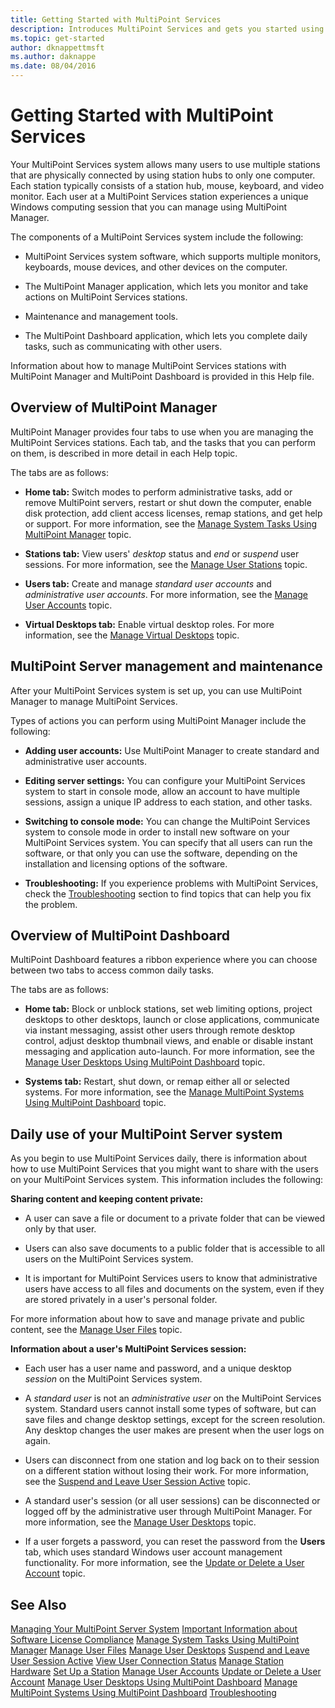 ```yaml
---
title: Getting Started with MultiPoint Services
description: Introduces MultiPoint Services and gets you started using it.
ms.topic: get-started
author: dknappettmsft
ms.author: daknappe
ms.date: 08/04/2016
---
```

# Getting Started with MultiPoint Services
Your MultiPoint Services system allows many users to use multiple stations that are physically connected by using station hubs to only one computer. Each station typically consists of a station hub, mouse, keyboard, and video monitor. Each user at a MultiPoint Services station experiences a unique Windows computing session that you can manage using MultiPoint Manager.

The components of a MultiPoint Services system include the following:

-   MultiPoint Services system software, which supports multiple monitors, keyboards, mouse devices, and other devices on the computer.

-   The MultiPoint Manager application, which lets you monitor and take actions on MultiPoint Services stations.

-   Maintenance and management tools.

-   The MultiPoint Dashboard application, which lets you complete daily tasks, such as communicating with other users.

Information about how to manage MultiPoint Services stations with MultiPoint Manager and MultiPoint Dashboard is provided in this Help file.

## Overview of MultiPoint Manager
MultiPoint Manager provides four tabs to use when you are managing the MultiPoint Services stations. Each tab, and the tasks that you can perform on them, is described in more detail in each Help topic.

The tabs are as follows:

-   **Home tab:** Switch modes to perform administrative tasks, add or remove MultiPoint servers, restart or shut down the computer, enable disk protection, add client access licenses, remap stations, and get help or support. For more information, see the [Manage System Tasks Using MultiPoint Manager](Manage-System-Tasks-Using-MultiPoint-Manager.md) topic.

-   **Stations tab:** View users' *desktop* status and *end* or *suspend* user sessions. For more information, see the [Manage User Stations](Manage-User-Stations.md) topic.

-   **Users tab:** Create and manage *standard user accounts* and *administrative user accounts*. For more information, see the [Manage User Accounts](Manage-User-Accounts.md) topic.

-   **Virtual Desktops tab:** Enable virtual desktop roles. For more information, see the [Manage Virtual Desktops](Manage-Virtual-Desktops.md) topic.

## MultiPoint Server management and maintenance
After your MultiPoint Services system is set up, you can use MultiPoint Manager to manage MultiPoint Services.

Types of actions you can perform using MultiPoint Manager include the following:

-   **Adding user accounts:** Use MultiPoint Manager to create standard and administrative user accounts.

-   **Editing server settings:** You can configure your MultiPoint Services system to start in console mode, allow an account to have multiple sessions, assign a unique IP address to each station, and other tasks.

-   **Switching to console mode:** You can change the MultiPoint Services system to console mode in order to install new software on your MultiPoint Services system. You can specify that all users can run the software, or that only you can use the software, depending on the installation and licensing options of the software.

-   **Troubleshooting:** If you experience problems with MultiPoint Services, check the [Troubleshooting](Troubleshooting.md) section to find topics that can help you fix the problem.

## Overview of MultiPoint Dashboard
MultiPoint Dashboard features a ribbon experience where you can choose between two tabs to access common daily tasks.

The tabs are as follows:

-   **Home tab:** Block or unblock stations, set web limiting options, project desktops to other desktops, launch or close applications, communicate via instant messaging, assist other users through remote desktop control, adjust desktop thumbnail views, and enable or disable instant messaging and application auto-launch. For more information, see the [Manage User Desktops Using MultiPoint Dashboard](Manage-User-Desktops-Using-MultiPoint-Dashboard.md) topic.

-   **Systems tab:** Restart, shut down, or remap either all or selected systems. For more information, see the [Manage MultiPoint Systems Using MultiPoint Dashboard](Manage-MultiPoint-Systems-Using-MultiPoint-Dashboard.md) topic.

## Daily use of your MultiPoint Server system
As you begin to use MultiPoint Services daily, there is information about how to use MultiPoint Services that you might want to share with the users on your MultiPoint Services system. This information includes the following:

**Sharing content and keeping content private:**

-   A user can save a file or document to a private folder that can be viewed only by that user.

-   Users can also save documents to a public folder that is accessible to all users on the MultiPoint Services system.

-   It is important for MultiPoint Services users to know that administrative users have access to all files and documents on the system, even if they are stored privately in a user's personal folder.

For more information about how to save and manage private and public content, see the [Manage User Files](Manage-User-Files.md) topic.

**Information about a user's MultiPoint Services session:**

-   Each user has a user name and password, and a unique desktop *session* on the MultiPoint Services system.

-   A *standard user* is not an *administrative user* on the MultiPoint Services system. Standard users cannot install some types of software, but can save files and change desktop settings, except for the screen resolution. Any desktop changes the user makes are present when the user logs on again.

-   Users can disconnect from one station and log back on to their session on a different station without losing their work. For more information, see the [Suspend and Leave User Session Active](Suspend-and-Leave-User-Session-Active.md) topic.

-   A standard user's session (or all user sessions) can be disconnected or logged off by the administrative user through MultiPoint Manager. For more information, see the [Manage User Desktops](manage-user-desktops-using-multipoint-dashboard.md) topic.

-   If a user forgets a password, you can reset the password from the **Users** tab, which uses standard Windows user account management functionality. For more information, see the [Update or Delete a User Account](Update-or-Delete-a-User-Account.md) topic.

## See Also
[Managing Your MultiPoint Server System](managing-your-multipoint-services-system.md)
[Important Information about Software License Compliance](./multipoint-software-license-compliance.md)
[Manage System Tasks Using MultiPoint Manager](Manage-System-Tasks-Using-MultiPoint-Manager.md)
[Manage User Files](Manage-User-Files.md)
[Manage User Desktops](manage-user-desktops-using-multipoint-dashboard.md)
[Suspend and Leave User Session Active](Suspend-and-Leave-User-Session-Active.md)
[View User Connection Status](View-User-Connection-Status.md)
[Manage Station Hardware](Manage-Station-Hardware.md)
[Set Up a Station](Set-Up-a-Station.md)
[Manage User Accounts](Manage-User-Accounts.md)
[Update or Delete a User Account](Update-or-Delete-a-User-Account.md)
[Manage User Desktops Using MultiPoint Dashboard](Manage-User-Desktops-Using-MultiPoint-Dashboard.md)
[Manage MultiPoint Systems Using MultiPoint Dashboard](Manage-MultiPoint-Systems-Using-MultiPoint-Dashboard.md)
[Troubleshooting](Troubleshooting.md)
